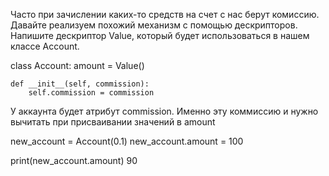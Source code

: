 Часто при зачислении каких-то средств на счет с нас берут комиссию. Давайте реализуем похожий механизм с помощью дескрипторов. Напишите дескриптор Value, который будет использоваться в нашем классе Account.

class Account:
    amount = Value()
    
    def __init__(self, commission):
        self.commission = commission
        
У аккаунта будет атрибут commission. Именно эту коммиссию и нужно вычитать при присваивании значений в amount

new_account = Account(0.1)
new_account.amount = 100

print(new_account.amount)
90
